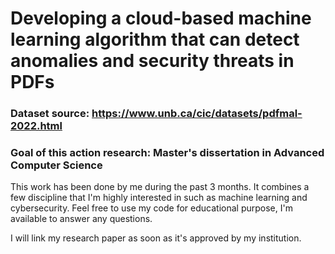 # Developing a cloud-based machine learning algorithm that can detect anomalies and security threats in PDFs

### Dataset source: https://www.unb.ca/cic/datasets/pdfmal-2022.html

### Goal of this action research: Master's dissertation in Advanced Computer Science

This work has been done by me during the past 3 months. It combines a few discipline that I'm highly interested in such as machine learning and cybersecurity.
Feel free to use my code for educational purpose, I'm available to answer any questions.

I will link my research paper as soon as it's approved by my institution.
